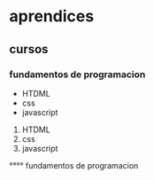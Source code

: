 # aprendices
## cursos
### fundamentos de programacion

- HTDML
- css
- javascript

1. HTDML
2. css
3. javascript

°°°°
fundamentos de programacion
   
